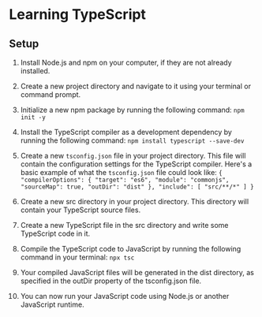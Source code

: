 # Learning TypeScript
## Setup
  1. Install Node.js and npm on your computer, if they are not already installed.
  2. Create a new project directory and navigate to it using your terminal or command prompt.
  3. Initialize a new npm package by running the following command:
    ```
      npm init -y
    ```

  4. Install the TypeScript compiler as a development dependency by running the following command:
    ```
      npm install typescript --save-dev
    ```

  5. Create a new `tsconfig.json` file in your project directory. This file will contain the configuration settings for the TypeScript compiler. Here's a basic example of what the `tsconfig.json` file could look like:
    ```
      {
        "compilerOptions": {
          "target": "es6",
          "module": "commonjs",
          "sourceMap": true,
          "outDir": "dist"
        },
        "include": [
          "src/**/*"
        ]
      }
    ```

  6. Create a new src directory in your project directory. This directory will contain your TypeScript source files.
  7. Create a new TypeScript file in the src directory and write some TypeScript code in it.
  8. Compile the TypeScript code to JavaScript by running the following command in your terminal:
    ```
      npx tsc
    ```

  9. Your compiled JavaScript files will be generated in the dist directory, as specified in the outDir property of the tsconfig.json file.
  10. You can now run your JavaScript code using Node.js or another JavaScript runtime.